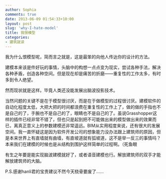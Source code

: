 ```yaml
---
author: Sophia
comments: true
date: 2013-06-09 01:54:33+10:00
layout: post
slug: 'why-I-hate-model'
title: 我恨模型
categories:
- 建筑就读
---
```


我为什么恨模型呢，简而言之就是，这是最笨的向他人传达你的设计的方法。

建模本来该是件好玩的事情，头脑中的构想一点点变为现实，尝试各种手法，解决各种矛盾，创造各种空间。但是现在却是痛苦的折磨——重复性的工作太多，有时多到令人绝望。

然而现状就是这样。毕竟人类还没能发展出脑波投影技术。

当然问题的关键不是在于模型很讨厌，而是在于做模型的过程很讨厌。建模软件的自动化程度太低，大把大把的时间都浪费在重复性的工作上了，做的做的手指也不是自己的了，手腕也不是自己的了，眼睛也不是自己的了。虽说Grasshopper这样的插件已经非常不错了，但也只是起到把不可能做出来的模型做出来的效果而已，离真正意义上的参数建模还非常遥远。BIM从实用程度来说，还有很大的发展空间。我一直怀疑这是因为软件开发公司的想象能力没办法跟上建筑师的原因，但是本来世界上有直墙就有曲墙，有直坡道就有弧坡道，这不是举一反三的事情吗？本来我们在建模的时候也是从结构到围护这样简单的过程啊。（死鱼眼

有生之年要是能实现脑波建模就好了，或者语音建模也行。解放建筑师的双手才能解放建筑师的大脑。

P.S.感谢hanli君的宝贵建议不然今天桡骨要废了……